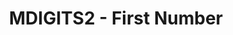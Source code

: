 ---
layout: post
title:  "MDIGITS2 - First Number"
categories: [string, brute-force]
code: MDIGITS2
src: MDIGITS2.cpp
---